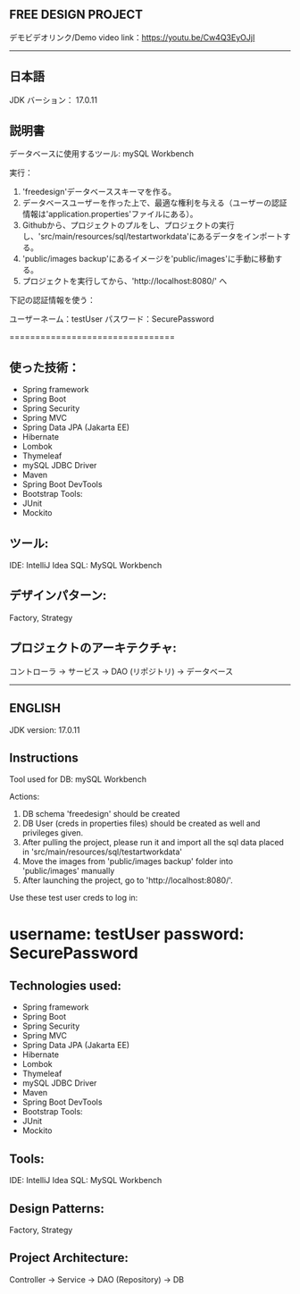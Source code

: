 ## FREE DESIGN PROJECT

デモビデオリンク/Demo video link：https://youtu.be/Cw4Q3EyOJjI

--------
日本語
--------

JDK バーション： 17.0.11

## 説明書

データベースに使用するツール: mySQL Workbench

実行：

1. 'freedesign'データベーススキーマを作る。
2. データベースユーザーを作った上で、最適な権利を与える（ユーザーの認証情報は'application.properties'ファイルにある）。
3. Githubから、プロジェクトのプルをし、プロジェクトの実行し、'src/main/resources/sql/testartworkdata'にあるデータをインポートする。
4. 'public/images backup'にあるイメージを'public/images'に手動に移動する。
5. プロジェクトを実行してから、'http://localhost:8080/' へ

下記の認証情報を使う：

ユーザーネーム：testUser
パスワード：SecurePassword

================================

## 使った技術：

- Spring framework
- Spring Boot
- Spring Security
- Spring MVC
- Spring Data JPA (Jakarta EE)
- Hibernate
- Lombok
- Thymeleaf
- mySQL JDBC Driver
- Maven
- Spring Boot DevTools
- Bootstrap
  Tools:
- JUnit
- Mockito

## ツール:

IDE: IntelliJ Idea
SQL: MySQL Workbench

## デザインパターン:

Factory, Strategy

## プロジェクトのアーキテクチャ:

コントローラ -> サービス -> DAO (リポジトリ) -> データベース

--------
ENGLISH
--------

JDK version: 17.0.11

## Instructions

Tool used for DB: mySQL Workbench

Actions:

1) DB schema 'freedesign' should be created
2) DB User (creds in properties files) should be created as well and privileges given.
3) After pulling the project, please run it and import all the sql data placed in 'src/main/resources/sql/testartworkdata'
4) Move the images from 'public/images backup' folder into 'public/images' manually
5) After launching the project, go to 'http://localhost:8080/'.

Use these test user creds to log in:

username: testUser
password: SecurePassword
================================

## Technologies used:

- Spring framework
- Spring Boot
- Spring Security
- Spring MVC
- Spring Data JPA (Jakarta EE)
- Hibernate
- Lombok
- Thymeleaf
- mySQL JDBC Driver
- Maven
- Spring Boot DevTools
- Bootstrap
  Tools:
- JUnit
- Mockito

## Tools:

IDE: IntelliJ Idea
SQL: MySQL Workbench

## Design Patterns:

Factory, Strategy

## Project Architecture:

Controller -> Service -> DAO (Repository) -> DB
